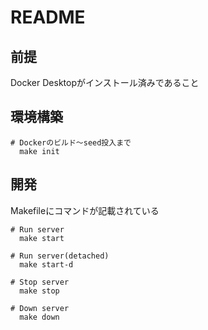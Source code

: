 # README

## 前提
Docker Desktopがインストール済みであること

## 環境構築
```
# Dockerのビルド〜seed投入まで
  make init
```

## 開発
Makefileにコマンドが記載されている
```
# Run server
  make start
   
# Run server(detached)
  make start-d
  
# Stop server
  make stop

# Down server
  make down
```
